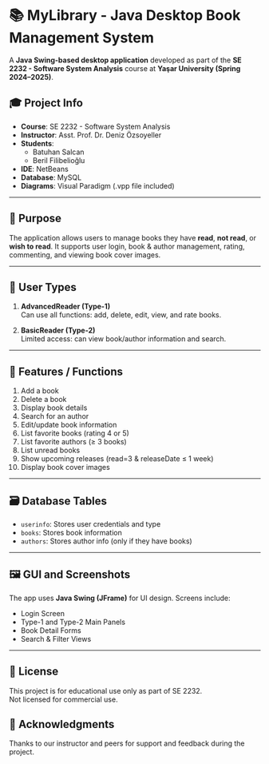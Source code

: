 # 📚 MyLibrary - Java Desktop Book Management System

A **Java Swing-based desktop application** developed as part of the **SE 2232 - Software System Analysis** course at **Yaşar University (Spring 2024–2025)**.

## 🎓 Project Info

- **Course**: SE 2232 - Software System Analysis  
- **Instructor**: Asst. Prof. Dr. Deniz Özsoyeller  
- **Students**:  
  - Batuhan Salcan 
  - Beril Filibelioğlu
- **IDE**: NetBeans  
- **Database**: MySQL  
- **Diagrams**: Visual Paradigm (.vpp file included)  


---

## 🧩 Purpose

The application allows users to manage books they have **read**, **not read**, or **wish to read**. It supports user login, book & author management, rating, commenting, and viewing book cover images.

---

## 🔐 User Types

1. **AdvancedReader (Type-1)**  
   Can use all functions: add, delete, edit, view, and rate books.

2. **BasicReader (Type-2)**  
   Limited access: can view book/author information and search.

---

## 🧠 Features / Functions

1. Add a book  
2. Delete a book  
3. Display book details  
4. Search for an author  
5. Edit/update book information  
6. List favorite books (rating 4 or 5)  
7. List favorite authors (≥ 3 books)  
8. List unread books  
9. Show upcoming releases (read=3 & releaseDate ≤ 1 week)  
10. Display book cover images

---

## 🗃️ Database Tables

- `userinfo`: Stores user credentials and type  
- `books`: Stores book information  
- `authors`: Stores author info (only if they have books)

---

## 🖼️ GUI and Screenshots

The app uses **Java Swing (JFrame)** for UI design. Screens include:

- Login Screen  
- Type-1 and Type-2 Main Panels  
- Book Detail Forms  
- Search & Filter Views

---

## 📜 License

This project is for educational use only as part of SE 2232.  
Not licensed for commercial use.

## 🙏 Acknowledgments

Thanks to our instructor and peers for support and feedback during the project.
